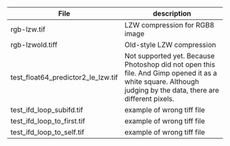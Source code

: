 

| File | description |
|------|-------------|
| rgb-lzw.tif | LZW compression for RGB8 image |
| rgb-lzwold.tiff | Old-style LZW compression |
| test_float64_predictor2_le_lzw.tif | Not supported yet. Because Photoshop did not open this file. And Gimp opened it as a white square. Although judging by the data, there are different pixels. |
| test_ifd_loop_subifd.tif | example of wrong tiff file |
| test_ifd_loop_to_first.tif | example of wrong tiff file |
| test_ifd_loop_to_self.tif | example of wrong tiff file |
